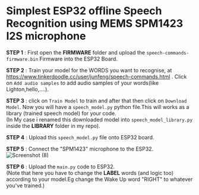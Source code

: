 # Simplest ESP32 offline Speech Recognition using MEMS SPM1423 I2S microphone

  
  
**STEP 1** : First open the **FIRMWARE** folder and upload the `speech-commands-firmware.bin` Firmware into the ESP32 Board.  
  
  
  
 **STEP 2** : Train your model for the WORDS you want to recognise, at https://www.tinkerdoodle.cc/user/junfeng/speech-commands.html . Click on `Add audio samples` to add audio samples of your words(like Lighton,hello,....).  
  
  

**STEP 3** : click on `Train Model` to train and after that then click on `Download Model`. Now you will have a `speech_model.py` python file.This will works as a library (trained speech model) for your code.  
(In My case i renamed this downloaded model into `speech_model_library.py` inside the **LIBRARY** folder in my repo).  

**STEP 4** : Upload this `speech_model.py` file onto ESP32 board.  

**STEP 5** : Connect the "SPM1423" microphone to the ESP32.  ![Screenshot (8)](https://user-images.githubusercontent.com/86542830/161415619-2a52a82b-5a9b-4643-9a7e-5c9a1656dda8.png)  

**STEP 6** : Upload the `main.py` code to ESP32.  
(Note that here you have to change the **LABEL** words (and logic too) according to your model.Eg change the Wake Up word "RIGHT" to whatever you've trained.)
